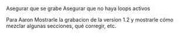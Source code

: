 Asegurar que se grabe
Asegurar que no haya loops activos

Para Aaron
Mostrarle la grabacion de la version 1.2 y mostrarle cómo mezclar algunas secciones, qué corregir, etc.
